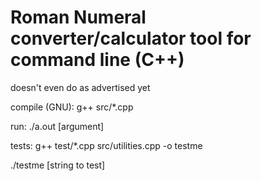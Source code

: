 # Roman Numeral converter/calculator tool for command line (C++)

doesn't even do as advertised yet

compile (GNU):
g++ src/*.cpp

run:
./a.out [argument]

tests:
g++ test/*.cpp src/utilities.cpp -o testme

./testme [string to test]
